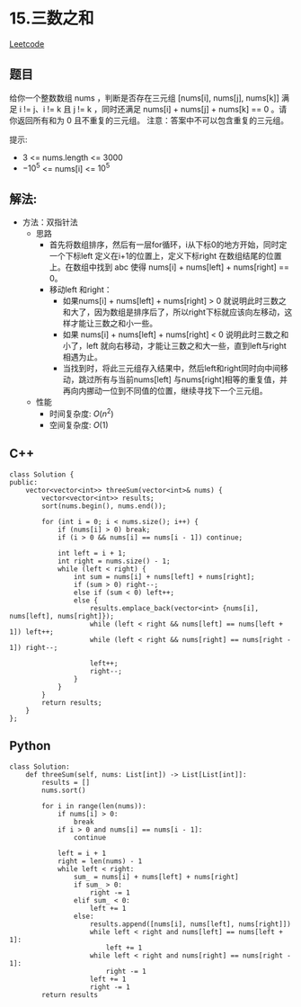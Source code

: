 # 15.三数之和
[Leetcode](https://leetcode-cn.com/problems/3sum/)

## 题目
给你一个整数数组 nums ，判断是否存在三元组 [nums[i], nums[j], nums[k]] 满足 i != j、i != k 且 j != k ，同时还满足 nums[i] + nums[j] + nums[k] == 0 。请你返回所有和为 0 且不重复的三元组。
注意：答案中不可以包含重复的三元组。

提示:  
* 3 <= nums.length <= 3000
* $-10^5$ <= nums[i] <= $10^5$

## 解法:  
* 方法：双指针法
  * 思路
    * 首先将数组排序，然后有一层for循环，i从下标0的地方开始，同时定一个下标left 定义在i+1的位置上，定义下标right 在数组结尾的位置上。在数组中找到 abc 使得 nums[i] + nums[left] + nums[right] == 0。
    * 移动left 和right：
        * 如果nums[i] + nums[left] + nums[right] > 0 就说明此时三数之和大了，因为数组是排序后了，所以right下标就应该向左移动，这样才能让三数之和小一些。
        * 如果 nums[i] + nums[left] + nums[right] < 0 说明此时三数之和小了，left 就向右移动，才能让三数之和大一些，直到left与right相遇为止。
        * 当找到时，将此三元组存入结果中，然后left和right同时向中间移动，跳过所有与当前nums[left] 与nums[right]相等的重复值，并再向内挪动一位到不同值的位置，继续寻找下一个三元组。
  * 性能
    * 时间复杂度: $O(n^2)$  
    * 空间复杂度: $O(1)$


## C++
```
class Solution {
public:
    vector<vector<int>> threeSum(vector<int>& nums) {
        vector<vector<int>> results;
        sort(nums.begin(), nums.end());

        for (int i = 0; i < nums.size(); i++) {
            if (nums[i] > 0) break;
            if (i > 0 && nums[i] == nums[i - 1]) continue;

            int left = i + 1;
            int right = nums.size() - 1;
            while (left < right) {
                int sum = nums[i] + nums[left] + nums[right];
                if (sum > 0) right--;
                else if (sum < 0) left++;
                else {
                    results.emplace_back(vector<int> {nums[i], nums[left], nums[right]});
                    while (left < right && nums[left] == nums[left + 1]) left++;
                    while (left < right && nums[right] == nums[right - 1]) right--;

                    left++;
                    right--;
                }
            }
        }
        return results;
    }
};
```

## Python
```
class Solution:
    def threeSum(self, nums: List[int]) -> List[List[int]]:
        results = []
        nums.sort()

        for i in range(len(nums)):
            if nums[i] > 0:
                break
            if i > 0 and nums[i] == nums[i - 1]:
                continue
            
            left = i + 1
            right = len(nums) - 1
            while left < right:
                sum_ = nums[i] + nums[left] + nums[right]
                if sum_ > 0:
                    right -= 1
                elif sum_ < 0:
                    left += 1
                else:
                    results.append([nums[i], nums[left], nums[right]])
                    while left < right and nums[left] == nums[left + 1]:
                        left += 1
                    while left < right and nums[right] == nums[right - 1]:
                        right -= 1
                    left += 1
                    right -= 1
        return results
```
